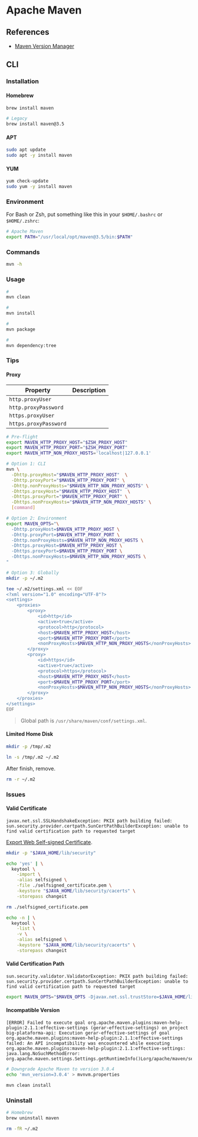 # Apache Maven

## References

- [Maven Version Manager](/mvnvm.md)

## CLI

### Installation

#### Homebrew

```sh
brew install maven

# Legacy
brew install maven@3.5
```

#### APT

```sh
sudo apt update
sudo apt -y install maven
```

#### YUM

```sh
yum check-update
sudo yum -y install maven
```

### Environment

For Bash or Zsh, put something like this in your `$HOME/.bashrc` or `$HOME/.zshrc`:

```sh
# Apache Maven
export PATH="/usr/local/opt/maven@3.5/bin:$PATH"
```

### Commands

```sh
mvn -h
```

### Usage

```sh
#
mvn clean

#
mvn install

#
mvn package

#
mvn dependency:tree
```

### Tips

#### Proxy

| Property | Description |
| --- | --- |
| `http.proxyUser` | |
| `http.proxyPassword` | |
| `https.proxyUser` | |
| `https.proxyPassword` | |

```sh
# Pre-flight
export MAVEN_HTTP_PROXY_HOST="$ZSH_PROXY_HOST"
export MAVEN_HTTP_PROXY_PORT="$ZSH_PROXY_PORT"
export MAVEN_HTTP_NON_PROXY_HOSTS='localhost|127.0.0.1'

# Option 1: CLI
mvn \
  -Dhttp.proxyHost="$MAVEN_HTTP_PROXY_HOST"  \
  -Dhttp.proxyPort="$MAVEN_HTTP_PROXY_PORT" \
  -Dhttp.nonProxyHosts="$MAVEN_HTTP_NON_PROXY_HOSTS" \
  -Dhttps.proxyHost="$MAVEN_HTTP_PROXY_HOST"  \
  -Dhttps.proxyPort="$MAVEN_HTTP_PROXY_PORT" \
  -Dhttps.nonProxyHosts="$MAVEN_HTTP_NON_PROXY_HOSTS" \
  [command]

# Option 2: Environment
export MAVEN_OPTS="\
  -Dhttp.proxyHost=$MAVEN_HTTP_PROXY_HOST \
  -Dhttp.proxyPort=$MAVEN_HTTP_PROXY_PORT \
  -Dhttp.nonProxyHosts=$MAVEN_HTTP_NON_PROXY_HOSTS \
  -Dhttps.proxyHost=$MAVEN_HTTP_PROXY_HOST \
  -Dhttps.proxyPort=$MAVEN_HTTP_PROXY_PORT \
  -Dhttps.nonProxyHosts=$MAVEN_HTTP_NON_PROXY_HOSTS \
"

# Option 3: Globally
mkdir -p ~/.m2

tee ~/.m2/settings.xml << EOF
<?xml version="1.0" encoding="UTF-8"?>
<settings>
	<proxies>
		<proxy>
			<id>http</id>
			<active>true</active>
			<protocol>http</protocol>
			<host>$MAVEN_HTTP_PROXY_HOST</host>
			<port>$MAVEN_HTTP_PROXY_PORT</port>
			<nonProxyHosts>$MAVEN_HTTP_NON_PROXY_HOSTS</nonProxyHosts>
		</proxy>
		<proxy>
			<id>https</id>
			<active>true</active>
			<protocol>https</protocol>
			<host>$MAVEN_HTTP_PROXY_HOST</host>
			<port>$MAVEN_HTTP_PROXY_PORT</port>
			<nonProxyHosts>$MAVEN_HTTP_NON_PROXY_HOSTS</nonProxyHosts>
		</proxy>
	</proxies>
</settings>
EOF
```

> Global path is `/usr/share/maven/conf/settings.xml`.

#### Limited Home Disk

```sh
mkdir -p /tmp/.m2
```

```sh
ln -s /tmp/.m2 ~/.m2
```

After finish, remove.

```sh
rm -r ~/.m2
```

### Issues

#### Valid Certificate

```log
javax.net.ssl.SSLHandshakeException: PKIX path building failed: sun.security.provider.certpath.SunCertPathBuilderException: unable to find valid certification path to requested target
```

[Export Web Self-signed Certificate](/openssl.md#export-web-self-signed-certificate).

```sh
mkdir -p "$JAVA_HOME/lib/security"

echo 'yes' | \
  keytool \
    -import \
    -alias selfsigned \
    -file ./selfsigned_certificate.pem \
    -keystore "$JAVA_HOME/lib/security/cacerts" \
    -storepass changeit

rm ./selfsigned_certificate.pem

echo -n | \
  keytool \
    -list \
    -v \
    -alias selfsigned \
    -keystore "$JAVA_HOME/lib/security/cacerts" \
    -storepass changeit
```

#### Valid Certification Path

```log
sun.security.validator.ValidatorException: PKIX path building failed: sun.security.provider.certpath.SunCertPathBuilderException: unable to find valid certification path to requested target
```

```sh
export MAVEN_OPTS="$MAVEN_OPTS -Djavax.net.ssl.trustStore=$JAVA_HOME/lib/security/cacerts"
```

<!--
-Djavax.net.ssl.trustAnchors=$JAVA_HOME/lib/security/cacerts
-Djavax.net.ssl.trustStorePassword=changeit
-->

#### Incompatible Version

```log
[ERROR] Failed to execute goal org.apache.maven.plugins:maven-help-plugin:2.1.1:effective-settings (gerar-effective-settings) on project big-plataforma-api: Execution gerar-effective-settings of goal org.apache.maven.plugins:maven-help-plugin:2.1.1:effective-settings failed: An API incompatibility was encountered while executing org.apache.maven.plugins:maven-help-plugin:2.1.1:effective-settings: java.lang.NoSuchMethodError: org.apache.maven.settings.Settings.getRuntimeInfo()Lorg/apache/maven/settings/RuntimeInfo;
```

```sh
# Downgrade Apache Maven to version 3.0.4
echo 'mvn_version=3.0.4' > mvnvm.properties

mvn clean install
```

<!-- ####

```log

````

```sh
export MAVEN_OPTS="$MAVEN_OPTS -Dmaven.wagon.http.ssl.insecure=true -Dmaven.wagon.http.ssl.allowall=true"
export JAVA_OPTS="$JAVA_OPTS -Dmaven.wagon.http.ssl.insecure=true -Dmaven.wagon.http.ssl.allowall=true"
``` -->

<!-- ####

```log
java.lang.RuntimeException: Unexpected error: java.security.InvalidAlgorithmParameterException: the trustAnchors parameter must be non-empty
```

```sh
export MAVEN_OPTS="$MAVEN_OPTS -Djavax.net.ssl.trustStore=$JAVA_HOME/lib/security/cacerts -Djavax.net.ssl.trustStorePassword=changeit"

export JAVA_OPTS="$JAVA_OPTS -Djavax.net.ssl.trustStore=$JAVA_HOME/lib/security/cacerts -Djavax.net.ssl.trustStorePassword=changeit"
``` -->

### Uninstall

```sh
# Homebrew
brew uninstall maven

rm -fR ~/.m2
```
